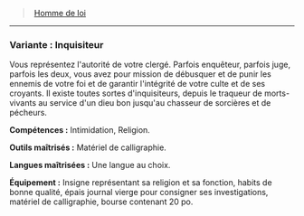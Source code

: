 ﻿---
!SubBackgroundItem
Abilities: Intimidation, Religion.
MasteredTools: Matériel de calligraphie.
MasteredLanguages: Une langue au choix.
Equipment: Insigne représentant sa religion et sa fonction, habits de bonne qualité, épais journal vierge pour consigner ses investigations, matériel de calligraphie, bourse contenant 20 po.
Id: background_hommedeloi_hd.md#variante--inquisiteur
ParentLink: background_hommedeloi_hd.md#homme-de-loi
Name: 'Variante : Inquisiteur'
ParentName: Homme de loi
NameLevel: 3
Attributes: {}
Description: >+
  Vous représentez l'autorité de votre clergé. Parfois enquêteur, parfois juge, parfois les deux, vous avez pour mission de débusquer et de punir les ennemis de votre foi et de garantir l'intégrité de votre culte et de ses croyants. Il existe toutes sortes d'inquisiteurs, depuis le traqueur de morts-vivants au service d'un dieu bon jusqu'au chasseur de sorcières et de pécheurs.

---
> [Homme de loi](hd_background_hommedeloi.md)

---

### Variante : Inquisiteur

Vous représentez l'autorité de votre clergé. Parfois enquêteur, parfois juge, parfois les deux, vous avez pour mission de débusquer et de punir les ennemis de votre foi et de garantir l'intégrité de votre culte et de ses croyants. Il existe toutes sortes d'inquisiteurs, depuis le traqueur de morts-vivants au service d'un dieu bon jusqu'au chasseur de sorcières et de pécheurs.

**Compétences :** Intimidation, Religion.

**Outils maîtrisés :** Matériel de calligraphie.

**Langues maîtrisées :** Une langue au choix.

**Équipement :** Insigne représentant sa religion et sa fonction, habits de bonne qualité, épais journal vierge pour consigner ses investigations, matériel de calligraphie, bourse contenant 20 po.

